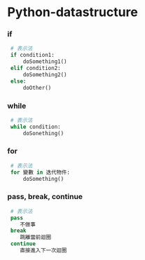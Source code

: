 # Python-datastructure

### if
```python
 # 表示法
 if condition1:
     doSomething1()
 elif condition2:
     doSomething2()
 else:
     doOther()
```

### while
```python
 # 表示法
 while condition:
     doSonething()
```

### for
```python
 # 表示法
 for 變數 in 迭代物件:
     doSomething()
```

### pass, break, continue
```python
 # 表示法
 pass
    不做事
 break
    跳離當前迴圈
 continue
    直接進入下一次迴圈
```

